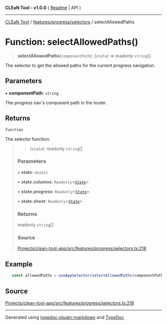 **CLEaN Tool - v1.0.0** ( [Readme](../../../../README.md) \| API )

***

[CLEaN Tool](../../../../modules.md) / [features/progress/selectors](../README.md) / selectAllowedPaths

# Function: selectAllowedPaths()

> **selectAllowedPaths**(`componentPath`): (`state`) => readonly `string`[]

The selector to get the allowed paths for the current progress navigation.

## Parameters

▪ **componentPath**: `string`

The progress nav's component path in the router.

## Returns

`function`

The selector function.

> > (`state`): readonly `string`[]
>
> ### Parameters
>
> ▪ **state**: `object`
>
> ▪ **state.columns**: `Readonly`\<[`State`](../../../../selectors/columns/selectors/private/interfaces/State.md)\>
>
> ▪ **state.progress**: `Readonly`\<[`State`](../../../../selectors/columns/selectors/private/interfaces/State.md)\>
>
> ▪ **state.sheet**: `Readonly`\<[`State`](../../../sheet/reducers/interfaces/State.md)\>
>
> ### Returns
>
> readonly `string`[]
>
> ### Source
>
> [Projects/clean-tool-app/src/features/progress/selectors.ts:218](https://github.com/yuckyh/clean-tool-app/)
>

## Example

```ts
   const allowedPaths = useAppSelector(selectAllowedPaths(componentPath))
```

## Source

[Projects/clean-tool-app/src/features/progress/selectors.ts:218](https://github.com/yuckyh/clean-tool-app/)

***

Generated using [typedoc-plugin-markdown](https://www.npmjs.com/package/typedoc-plugin-markdown) and [TypeDoc](https://typedoc.org/)
